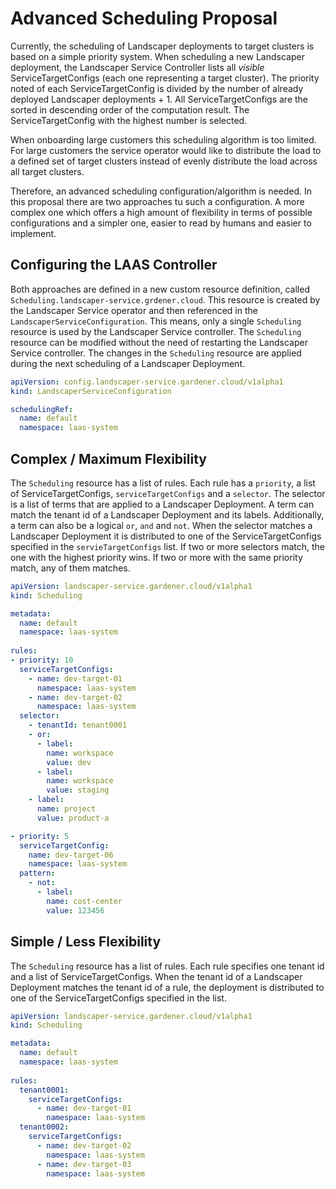 # Advanced Scheduling Proposal

Currently, the scheduling of Landscaper deployments to target clusters is based on a simple priority system.
When scheduling a new Landscaper deployment, the Landscaper Service Controller lists all _visible_ ServiceTargetConfigs (each one representing a target cluster).
The priority noted of each ServiceTargetConfig is divided by the number of already deployed Landscaper deployments + 1.
All ServiceTargetConfigs are the sorted in descending order of the computation result. The ServiceTargetConfig with the highest number is selected.

When onboarding large customers this scheduling algorithm is too limited. For large customers the service operator would like to distribute the load to a defined set of target clusters
instead of evenly distribute the load across all target clusters.

Therefore, an advanced scheduling configuration/algorithm is needed. 
In this proposal there are two approaches tu such a configuration. A more complex one which offers a high amount of flexibility in terms of possible configurations
and a simpler one, easier to read by humans and easier to implement.

## Configuring the LAAS Controller

Both approaches are defined in a new custom resource definition, called `Scheduling.landscaper-service.grdener.cloud`. 
This resource is created by the Landscaper Service operator and then referenced in the `LandscaperServiceConfiguration`.
This means, only a single `Scheduling` resource is used by the Landscaper Service controller.
The `Scheduling` resource can be modified without the need of restarting the Landscaper Service controller.
The changes in the `Scheduling` resource are applied during the next scheduling of a Landscaper Deployment.

```yaml
apiVersion: config.landscaper-service.gardener.cloud/v1alpha1
kind: LandscaperServiceConfiguration

schedulingRef:
  name: default
  namespace: laas-system
```

## Complex / Maximum Flexibility

The `Scheduling` resource has a list of rules.
Each rule has a `priority`, a list of ServiceTargetConfigs, `serviceTargetConfigs` and a `selector`.
The selector is a list of terms that are applied to a Landscaper Deployment. A term can match the tenant id of a Landscaper Deployment
and its labels. Additionally, a term can also be a logical `or`, `and` and `not`.
When the selector matches a Landscaper Deployment it is distributed to one of the ServiceTargetConfigs specified in the `servieTargetConfigs` list.
If two or more selectors match, the one with the highest priority wins. If two or more with the same priority match, any of them matches.

```yaml
apiVersion: landscaper-service.gardener.cloud/v1alpha1
kind: Scheduling

metadata:
  name: default
  namespace: laas-system
  
rules:
- priority: 10
  serviceTargetConfigs:
    - name: dev-target-01
      namespace: laas-system
    - name: dev-target-02
      namespace: laas-system
  selector:
    - tenantId: tenant0001
    - or:
      - label:
        name: workspace
        value: dev
      - label:
        name: workspace
        value: staging
    - label:
      name: project
      value: product-a

- priority: 5
  serviceTargetConfig:
    name: dev-target-06
    namespace: laas-system
  pattern:
    - not:
      - label:
        name: cost-center
        value: 123456
```

## Simple / Less Flexibility

The `Scheduling` resource has a list of rules.
Each rule specifies one tenant id and a list of ServiceTargetConfigs.
When the tenant id of a Landscaper Deployment matches the tenant id of a rule, the deployment is distributed to one of
the ServiceTargetConfigs specified in the list.

```yaml
apiVersion: landscaper-service.gardener.cloud/v1alpha1
kind: Scheduling

metadata:
  name: default
  namespace: laas-system
  
rules:
  tenant0001:
    serviceTargetConfigs:
      - name: dev-target-01
        namespace: laas-system
  tenant0002:
    serviceTargetConfigs:
      - name: dev-target-02
        namespace: laas-system
      - name: dev-target-03
        namespace: laas-system
```
